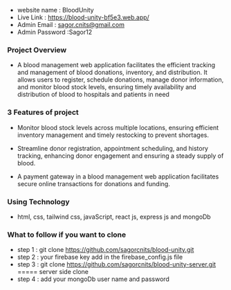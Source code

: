 - website name : BloodUnity
- Live Link : https://blood-unity-bf5e3.web.app/
- Admin Email : sagor.cnits@gmail.com
- Admin Password :Sagor12

### Project Overview

- A blood management web application facilitates the efficient tracking and management of blood donations, inventory, and distribution. It allows users to register, schedule donations, manage donor information, and monitor blood stock levels, ensuring timely availability and distribution of blood to hospitals and patients in need

### 3 Features of project

- Monitor blood stock levels across multiple locations, ensuring efficient inventory management and timely restocking to prevent shortages.

- Streamline donor registration, appointment scheduling, and history tracking, enhancing donor engagement and ensuring a steady supply of blood.

- A payment gateway in a blood management web application facilitates secure online transactions for donations and funding.

### Using Technology

- html, css, tailwind css, javaScript, react js, express js and mongoDb

### What to follow if you want to clone

- step 1 : git clone https://github.com/sagorcnits/blood-unity.git
- step 2 : your firebase key add in the firebase_config.js file
- step 3 : git clone https://github.com/sagorcnits/blood-unity-server.git ===== server side clone
- step 4 : add your mongoDb user name and password
